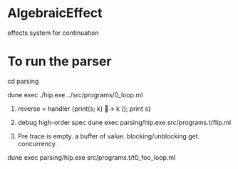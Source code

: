 # AlgebraicEffect
effects system for continuation

# To run the parser 
cd parsing 

dune exec ./hip.exe ../src/programs/0_loop.ml



1) reverse = handler {print(s; k) 􏰀→ k (); print s}


3) debug high-order spec dune exec parsing/hip.exe src/programs.t/flip.ml

1) Pre trace is empty. 
a buffer of value. 
blocking/unblocking get. concurrency. 

dune exec parsing/hip.exe src/programs.t/t0_foo_loop.ml


